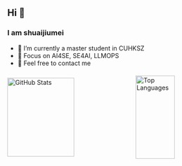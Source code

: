 ## Hi 👋

### I am shuaijiumei

- 🔭 I’m currently a master student in CUHKSZ
- 🌱 Focus on AI4SE, SE4AI, LLMOPS
- 💬 Feel free to contact me

<div style="display: flex; justify-content: space-between; align-items: center; gap: 10px; margin-top: 20px;">
  <img height="180px" src="https://github-readme-stats.vercel.app/api?username=shuaijiumei&hide_title=true&hide_border=true&show_icons=trueline_height=21&text_color=000&icon_color=000&bg_color=0,ea6161,ffc64d,fffc4d,52fa5a&theme=graywhite" alt="GitHub Stats" 
       style="width: 55%; aspect-ratio: 2 / 1; object-fit: contain;" />
  <img height="190px" src="https://github-readme-stats.vercel.app/api/top-langs/?username=shuaijiumei&hide_title=true&hide_border=true&layout=compact&langs_count=6&text_color=000&icon_color=fff&bg_color=0,52fa5a,4dfcff,c64dff&theme=graywhite" alt="Top Languages" 
       style="width: 42%; aspect-ratio: 2 / 1; object-fit: contain;" />
</div>

<!--
**shuaijiumei/shuaijiumei** is a ✨ _special_ ✨ repository because its `README.md` (this file) appears on your GitHub profile.

Here are some ideas to get you started:

- 🔭 I’m currently working on ...
- 🌱 I’m currently learning ...
- 👯 I’m looking to collaborate on ...
- 🤔 I’m looking for help with ...
- 💬 Ask me about ...
- 📫 How to reach me: ...
- 😄 Pronouns: ...
- ⚡ Fun fact: ...
-->
